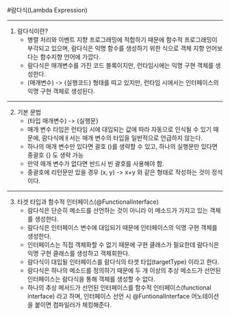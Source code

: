 #람다식(Lambda Expression)

------------
1. 람다식이란?
    - 병렬 처리와 이벤트 지향 프로그래밍에 적합하기 때문에 함수적 프로그래밍이 부각되고 있으며, 람다식은 익명 함수를 생성하기 위한 식으로 객체 지향 언어보다는 함수지향 언어에 가깝다.
    - 람다식은 매개변수를 가진 코드 블록이지만, 런타임시에는 익명 구현 객체를 생성한다.
    - (매개변수) -> {실행코드} 형태를 띠고 있지만, 런타임 시에서는 인터페이스의 익명 구현 객체로 생성된다.
    
---
2. 기본 문법
    - (타입 매개변수) -> {실행문}
    - 매개 변수 타입은 런타임 시에 대입되는 값에 따라 자동으로 인식될 수 있기 때문에, 람다식에ㅐ서는 매개 변수의 타입을 일반적으로 언급하지 않는다.
    - 하나의 매개 변수만 있다면 괄호 ()를 생략할 수 있고, 하나의 실행문만 있다면 중괄호 {} 도 생략 가능
    - 만약 매개 변수가 없다면 반드시 빈 괄호를 사용해야 함.
    - 중괄호에 리턴문만 있을 경우 (x, y) -> x+y 와 같은 형태로 작성하는 것이 정석이다.
    
---
3. 타겟 타입과 함수적 인터페이스(@FunctionalInterface)
    - 람다식은 단순히 메소드를 선언하는 것이 아니라 이 메소드가 가지고 있는 객체를 생성한다.
    - 람다식은 인터페이스 변수에 대입되기 때문에 인터페이스의 익명 구현 객체를 생성한다.
    - 인터페이스는 직접 객체화할 수 없기 때문에 구현 클래스가 필요한데 람다식은 익명 구현 클래스를 생성하고 객체회한다.
    - 람다식이 대입될 인터페이스를 람다식의 타겟 타입(targetType) 이라고 한다.
    - 람다식은 하나의 메소드를 정의하기 때문에 두 개 이상의 추상 메소드가 선언된 인터페이스는 람다식을 통해 객체를 생성할 수 없다.
    - 하나의 추상 메서드가 선언된 인터페이스를 함수적 인터페이스(functional interface) 라고 하며, 인터페이스 선언 시 @FuntionalInterface 어노테이션을 붙이면 컴파일러가 체킹해준다.